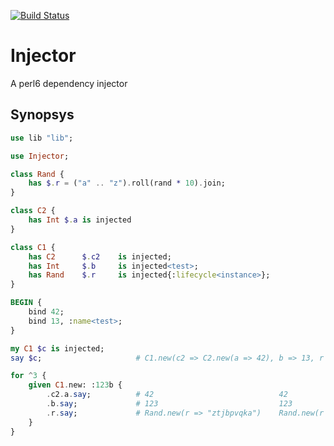 [![Build Status](https://travis-ci.org/FCO/Injector.svg?branch=master)](https://travis-ci.org/FCO/Injector)

Injector
========

A perl6 dependency injector

Synopsys
--------

```raku
use lib "lib";

use Injector;

class Rand {
    has $.r = ("a" .. "z").roll(rand * 10).join;
}

class C2 {
    has Int $.a is injected
}

class C1 {
    has C2      $.c2    is injected;
    has Int     $.b     is injected<test>;
    has Rand    $.r     is injected{:lifecycle<instance>};
}

BEGIN {
    bind 42;
    bind 13, :name<test>;
}

my C1 $c is injected;
say $c;                     # C1.new(c2 => C2.new(a => 42), b => 13, r => Rand.new(r => "qo"))

for ^3 {
    given C1.new: :123b {
        .c2.a.say;          # 42                            42                          42
        .b.say;             # 123                           123                         123
        .r.say;             # Rand.new(r => "ztjbpvqka")    Rand.new(r => "zsmqnrr")    Rand.new(r => "wmsq")
    }
}
```

